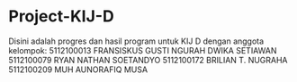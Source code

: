 # Project-KIJ-D
Disini adalah progres dan hasil program untuk KIJ D dengan anggota kelompok:
5112100013	FRANSISKUS GUSTI NGURAH DWIKA SETIAWAN
5112100079	RYAN NATHAN SOETANDYO
5112100172	BRILIAN T. NUGRAHA
5112100209	MUH AUNORAFIQ MUSA
